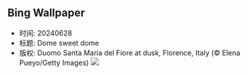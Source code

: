 ## Bing Wallpaper
- 时间: 20240628
- 标题: Dome sweet dome
- 版权: Duomo Santa Maria del Fiore at dusk, Florence, Italy (© Elena Pueyo/Getty Images)
![](https://cn.bing.com/th?id=OHR.FlorenceDuomo_EN-US1448955167_UHD.jpg&rf=LaDigue_UHD.jpg&pid=hp&w=3840&h=2160&rs=1&c=4)
